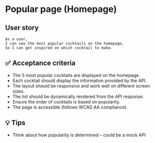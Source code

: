 # Popular page (Homepage)

## User story

```
As a user,  
I can see the most popular cocktails on the homepage,  
So I can get inspired on which cocktail to make.  
```

## ✅ Acceptance criteria

- The 5 most popular cocktails are displayed on the homepage.
- Each cocktail should display the information provided by the API.
- The layout should be responsive and work well on different screen sizes.
- The list should be dynamically rendered from the API response.
- Ensure the order of cocktails is based on popularity.
- The page is accessible (follows WCAG AA compliance).

## 💡 Tips

- Think about how popularity is determined – could be a mock API

